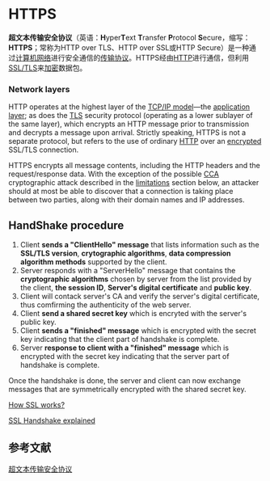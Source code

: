 # HTTPS

**超文本传输安全协议**（英语：**H**yper**T**ext **T**ransfer **P**rotocol **S**ecure，缩写：**HTTPS**；常称为HTTP over TLS、HTTP over SSL或HTTP Secure）是一种通过[计算机网络](https://zh.wikipedia.org/wiki/計算機網絡)进行安全通信的[传输协议](https://zh.wikipedia.org/wiki/網路傳輸協定)。HTTPS经由[HTTP](https://zh.wikipedia.org/wiki/HTTP)进行通信，但利用[SSL/TLS](https://zh.wikipedia.org/wiki/传输层安全)来[加密](https://zh.wikipedia.org/wiki/加密)数据包。



### Network layers

HTTP operates at the highest layer of the [TCP/IP model](https://en.wikipedia.org/wiki/TCP/IP_model)—the [application layer](https://en.wikipedia.org/wiki/Application_layer); as does the [TLS](https://en.wikipedia.org/wiki/Transport_Layer_Security) security protocol (operating as a lower sublayer of the same layer), which encrypts an HTTP message prior to transmission and decrypts a message upon arrival. Strictly speaking, HTTPS is not a separate protocol, but refers to the use of ordinary [HTTP](https://en.wikipedia.org/wiki/HTTP) over an [encrypted](https://en.wikipedia.org/wiki/Encryption) SSL/TLS connection.

HTTPS encrypts all message contents, including the HTTP headers and the request/response data. With the exception of the possible [CCA](https://en.wikipedia.org/wiki/Chosen-ciphertext_attack) cryptographic attack described in the [limitations](https://en.wikipedia.org/wiki/HTTPS#Limitations) section below, an attacker should at most be able to discover that a connection is taking place between two parties, along with their domain names and IP addresses.



## HandShake procedure

1. Client **sends a "ClientHello" message** that lists information such as the **SSL/TLS version**, **crytographic algorithms**, **data compression algorithm methods** supported by the client.
2. Server responds with a "ServerHello" message that contains the **cryptographic algorithms** chosen by server from the list provided by the client, **the session ID**, **Server's digital certificate** and **public key**.
3. Client will contack server's CA and verify the server's digital certificate, thus comfirming the authenticity of the web server.
4. Client **send a shared secret key** which is encryted with the server's public key.
5. Client **sends a "finished" message** which is encrypted with the secret key indicating that the client part of handshake is complete.
6. Server **response to client with a "finished" message** which is encrypted with the secret key indicating that the server part of handshake is complete.

Once the handshake is done,  the server and client can now exchange messages that are symmetrically encrypted with the shared secret key.



[How SSL works?](https://www.tutorialsteacher.com/https/how-ssl-works)

[SSL Handshake explained](https://medium.com/@kasunpdh/ssl-handshake-explained-4dabb87cdce)



## 参考文献

[超文本传输安全协议](https://zh.wikipedia.org/wiki/%E8%B6%85%E6%96%87%E6%9C%AC%E4%BC%A0%E8%BE%93%E5%AE%89%E5%85%A8%E5%8D%8F%E8%AE%AE)